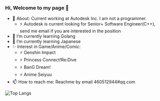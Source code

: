 ### Hi, Welcome to my page 👋

- 🔭 About: Current working at Autodesk Inc. I am not a programmer. 
  - ⚡ Autodesk is current looking for Senior+ Software Engineer(C++), send me email if you are interested in the position
- 🌱 I’m currently learning Golang
- 🌱 I’m currently learning Japanese
- ✨ Interest in Game/Anime/Comic: 
  - ⚡ Genshin Impact
  - ⚡ Princess Connect!Re:Dive
  - ⚡ BanG Dream!
  - ⚡ Anime Seiyuu
- 📫 How to reach me: Reachme by email 460512944#qq.com

![Top Langs](https://github-readme-stats.vercel.app/api/top-langs/?username=liu599&hide=TeX&layout=compact)

<!--
**liu599/liu599** is a ✨ _special_ ✨ repository because its `README.md` (this file) appears on your GitHub profile.

Here are some ideas to get you started:

- 🔭 I’m currently working on ...
- 🌱 I’m currently learning ...
- 👯 I’m looking to collaborate on ...
- 🤔 I’m looking for help with ...
- 💬 Ask me about ...
- 📫 How to reach me: ...
- 😄 Pronouns: ...
- ⚡ Fun fact: ...
-->
